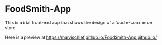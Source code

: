 # FoodSmith-App
This is a trial front-end app that shows the design of a food e-commerce store 


Here is a preview at https://marvischief.github.io/FoodSmith-App.github.io/
